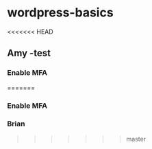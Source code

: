 # wordpress-basics

<<<<<<< HEAD
## Amy -test

### Enable MFA
=======
### Enable MFA

### Brian
>>>>>>> master
